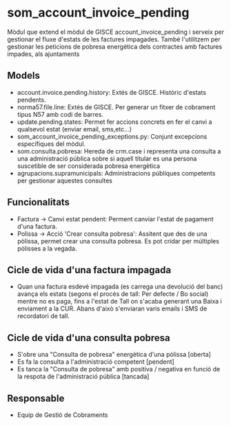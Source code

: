 # som_account_invoice_pending

Mòdul que extend el mòdul de GISCE account_invoice_pending i serveix per gestionar el fluxe d'estats de les factures impagades. També l'utilitzem per gestionar les peticions de pobresa energètica dels contractes amb factures impades, als ajuntaments

## Models

* account.invoice.pending.history: Extés de GISCE. Històric d'estats pendents.
* norma57.file.line: Extés de GISCE. Per generar un fitxer de cobrament tipus N57 amb codi de barres.
* update.pending.states: Permet fer accions concrets en fer el canvi a qualsevol estat (enviar email, sms,etc...)
* som_account_invoice_pending_exceptions.py: Conjunt excepcions específiques del mòdul.
* som.consulta.pobresa: Hereda de crm.case i representa una consulta a una administració pública sobre si aquell titular es una persona suscetible de ser considerada pobresa energètica
* agrupacions.supramunicipals: Administracions públiques competents per gestionar aquestes consultes

## Funcionalitats

* Factura -> Canvi estat pendent: Perment canviar l'estat de pagament d'una factura.
* Polissa -> Acció 'Crear consulta pobresa': Assitent que des de una pòlissa, permet crear una consulta pobresa. Es pot cridar per múltiples pòlisses a la vegada.

## Cicle de vida d'una factura impagada

* Quan una factura esdevé impagada (es carrega una devolució del banc) avança els estats (segons el procés de tall: Per defecte / Bo social) mentre no es paga, fins a l'estat de Tall on s'acaba generant una Baixa i enviament a la CUR. Abans d'això s'enviaran varis emails i SMS de recordatori de tall.

## Cicle de vida d'una consulta pobresa

* S'obre una "Consulta de pobresa" energètica d'una pòlissa [oberta]
* Es fa la consulta a l'administració competent [pendent]
* Es tanca la "Consulta de pobresa" amb positiva / negativa en funció de la respota de l'administració pública [tancada]

## Responsable

* Equip de Gestió de Cobraments
